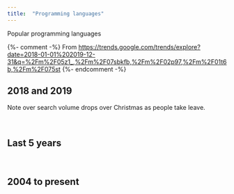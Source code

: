 ```yaml
---
title:  "Programming languages"
---
```


Popular programming languages

{%- comment -%} From https://trends.google.com/trends/explore?date=2018-01-01%202019-12-31&q=%2Fm%2F05z1_,%2Fm%2F07sbkfb,%2Fm%2F02p97,%2Fm%2F01t6b,%2Fm%2F075st {%- endcomment -%}

<script type="text/javascript" src="https://ssl.gstatic.com/trends_nrtr/2051_RC11/embed_loader.js"></script>

## 2018 and 2019

Note over search volume drops over Christmas as people take leave.

<script type="text/javascript">
trends.embed.renderExploreWidget("TIMESERIES", {"comparisonItem":[{"keyword":"/m/05z1_","geo":"","time":"2018-01-01 2019-12-31"},{"keyword":"/m/07sbkfb","geo":"","time":"2018-01-01 2019-12-31"},{"keyword":"/m/02p97","geo":"","time":"2018-01-01 2019-12-31"},{"keyword":"/m/01t6b","geo":"","time":"2018-01-01 2019-12-31"},{"keyword":"/m/075st","geo":"","time":"2018-01-01 2019-12-31"}],"category":0,"property":""}, {"exploreQuery":"date=2018-01-01%202019-12-31&q=%2Fm%2F05z1_,%2Fm%2F07sbkfb,%2Fm%2F02p97,%2Fm%2F01t6b,%2Fm%2F075st","guestPath":"https://trends.google.com:443/trends/embed/"});
</script>

<br>

## Last 5 years

<script type="text/javascript">
trends.embed.renderExploreWidget("TIMESERIES", {"comparisonItem":[{"keyword":"/m/05z1_","geo":"","time":"today 5-y"},{"keyword":"/m/07sbkfb","geo":"","time":"today 5-y"},{"keyword":"/m/02p97","geo":"","time":"today 5-y"},{"keyword":"/m/01t6b","geo":"","time":"today 5-y"},{"keyword":"/m/075st","geo":"","time":"today 5-y"}],"category":0,"property":""}, {"exploreQuery":"date=today%205-y&q=%2Fm%2F05z1_,%2Fm%2F07sbkfb,%2Fm%2F02p97,%2Fm%2F01t6b,%2Fm%2F075st","guestPath":"https://trends.google.com:443/trends/embed/"});
</script>

<br>

## 2004 to present

<script type="text/javascript">
trends.embed.renderExploreWidget("TIMESERIES", {"comparisonItem":[{"keyword":"/m/05z1_","geo":"","time":"2004-01-01 2020-01-10"},{"keyword":"/m/07sbkfb","geo":"","time":"2004-01-01 2020-01-10"},{"keyword":"/m/02p97","geo":"","time":"2004-01-01 2020-01-10"},{"keyword":"/m/01t6b","geo":"","time":"2004-01-01 2020-01-10"},{"keyword":"/m/075st","geo":"","time":"2004-01-01 2020-01-10"}],"category":0,"property":""}, {"exploreQuery":"date=all&q=%2Fm%2F05z1_,%2Fm%2F07sbkfb,%2Fm%2F02p97,%2Fm%2F01t6b,%2Fm%2F075st","guestPath":"https://trends.google.com:443/trends/embed/"});
</script>
